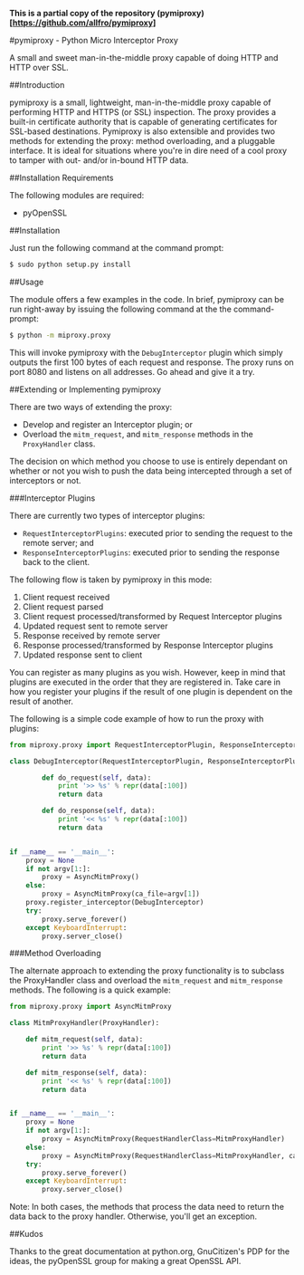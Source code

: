 **This is a partial copy of the repository (pymiproxy)[https://github.com/allfro/pymiproxy]**


#pymiproxy - Python Micro Interceptor Proxy

A small and sweet man-in-the-middle proxy capable of doing HTTP and HTTP over SSL.


##Introduction

pymiproxy is a small, lightweight, man-in-the-middle proxy capable of performing HTTP and HTTPS (or SSL) inspection. The
proxy provides a built-in certificate authority that is capable of generating certificates for SSL-based destinations.
Pymiproxy is also extensible and provides two methods for extending the proxy: method overloading, and a pluggable
interface. It is ideal for situations where you're in dire need of a cool proxy to tamper with out- and/or in-bound HTTP
data.

##Installation Requirements

The following modules are required:

- pyOpenSSL


##Installation

Just run the following command at the command prompt:

```bash
$ sudo python setup.py install
```

##Usage

The module offers a few examples in the code. In brief, pymiproxy can be run right-away by issuing the following command
at the the command-prompt:

```bash
$ python -m miproxy.proxy
```

This will invoke pymiproxy with the ```DebugInterceptor``` plugin which simply outputs the first 100 bytes of each request
and response. The proxy runs on port 8080 and listens on all addresses. Go ahead and give it a try.


##Extending or Implementing pymiproxy

There are two ways of extending the proxy:


- Develop and register an Interceptor plugin; or
- Overload the ```mitm_request```, and ```mitm_response``` methods in the ```ProxyHandler``` class.


The decision on which method you choose to use is entirely dependant on whether or not you wish to push the data being
intercepted through a set of interceptors or not.

###Interceptor Plugins

There are currently two types of interceptor plugins:

- ```RequestInterceptorPlugins```: executed prior to sending the request to the remote server; and
- ```ResponseInterceptorPlugins```: executed prior to sending the response back to the client.

The following flow is taken by pymiproxy in this mode:

1. Client request received
2. Client request parsed
3. Client request processed/transformed by Request Interceptor plugins
4. Updated request sent to remote server
5. Response received by remote server
6. Response processed/transformed by Response Interceptor plugins
7. Updated response sent to client

You can register as many plugins as you wish. However, keep in mind that plugins are executed in the order that they are
registered in. Take care in how you register your plugins if the result of one plugin is dependent on the result of
another.

The following is a simple code example of how to run the proxy with plugins:

```python
from miproxy.proxy import RequestInterceptorPlugin, ResponseInterceptorPlugin, AsyncMitmProxy

class DebugInterceptor(RequestInterceptorPlugin, ResponseInterceptorPlugin):

        def do_request(self, data):
            print '>> %s' % repr(data[:100])
            return data

        def do_response(self, data):
            print '<< %s' % repr(data[:100])
            return data


if __name__ == '__main__':
    proxy = None
    if not argv[1:]:
        proxy = AsyncMitmProxy()
    else:
        proxy = AsyncMitmProxy(ca_file=argv[1])
    proxy.register_interceptor(DebugInterceptor)
    try:
        proxy.serve_forever()
    except KeyboardInterrupt:
        proxy.server_close()
```

###Method Overloading

The alternate approach to extending the proxy functionality is to subclass the ProxyHandler class and overload the
```mitm_request``` and ```mitm_response``` methods. The following is a quick example:

```python
from miproxy.proxy import AsyncMitmProxy

class MitmProxyHandler(ProxyHandler):

    def mitm_request(self, data):
        print '>> %s' % repr(data[:100])
        return data

    def mitm_response(self, data):
        print '<< %s' % repr(data[:100])
        return data


if __name__ == '__main__':
    proxy = None
    if not argv[1:]:
        proxy = AsyncMitmProxy(RequestHandlerClass=MitmProxyHandler)
    else:
        proxy = AsyncMitmProxy(RequestHandlerClass=MitmProxyHandler, ca_file=argv[1])
    try:
        proxy.serve_forever()
    except KeyboardInterrupt:
        proxy.server_close()
```

Note: In both cases, the methods that process the data need to return the data back to the proxy handler. Otherwise,
you'll get an exception.

##Kudos

Thanks to the great documentation at python.org, GnuCitizen's PDP for the ideas, the pyOpenSSL group for making a great
OpenSSL API.


